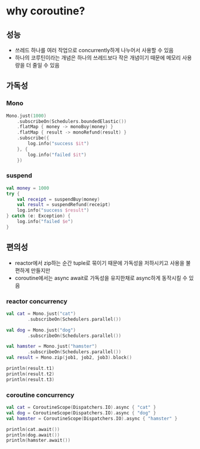 # why coroutine?

## 성능
- 쓰레드 하나를 여러 작업으로 concurrently하게 나누어서 사용할 수 있음
- 하나의 코루틴이라는 개념은 하나의 쓰레드보다 작은 개념이기 때문에 메모리 사용량을 더 줄일 수 있음

## 가독성
### Mono
```kotlin
Mono.just(1000)
    .subscribeOn(Schedulers.boundedElastic())
    .flatMap { money -> monoBuy(money) }
    .flatMap { result -> monoRefund(result) }
    .subscribe({
        log.info("success $it")
    }, {
        log.info("failed $it")
    })
```
### suspend
```kotlin
val money = 1000
try {
    val receipt = suspendBuy(money)
    val result = suspendRefund(receipt)
    log.info("success $result")
} catch (e: Exception) {
    log.info("failed $e")
}
```
## 편의성
- reactor에서 zip하는 순간 tuple로 묶이기 때문에 가독성을 저하시키고 사용을 불편하게 만들지만
- coroutine에서는 async await로 가독성을 유지한채로 async하게 동작시킬 수 있음

### reactor concurrency
```kotlin
val cat = Mono.just("cat")
        .subscribeOn(Schedulers.parallel())

val dog = Mono.just("dog")
        .subscribeOn(Schedulers.parallel())

val hamster = Mono.just("hamster")
        .subscribeOn(Schedulers.parallel())
val result = Mono.zip(job1, job2, job3).block()

println(result.t1)
println(result.t2)
println(result.t3)
```
### coroutine concurrency
```kotlin
val cat = CoroutineScope(Dispatchers.IO).async { "cat" }
val dog = CoroutineScope(Dispatchers.IO).async { "dog" }
val hamster = CoroutineScope(Dispatchers.IO).async { "hamster" }

println(cat.await())
println(dog.await())
println(hamster.await())
```
